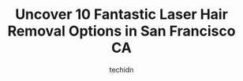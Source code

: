 ---
layout: ampstory
image: https://i0.wp.com/www.depkes.org/wp-content/uploads/2023/06/laser-hair-removal-0-in-san-francisco-ca-1685764147.jpeg?resize=640,853
author: techidn
featured: false
description: Discover the impressive array of Laser Hair Removal options in San Francisco CA, where you can find 10 of the largest Laser Hair Removal establishments in the area. From renowned classics to
title: Uncover 10 Fantastic Laser Hair Removal Options in San Francisco CA
cover:
   title: Uncover 10 Fantastic Laser Hair Removal Options in San Francisco CA
   subtitle: Rickpate
   background: https://www.depkes.org/wp-content/uploads/2023/06/laser-hair-removal-0-in-san-francisco-ca-1685764147.jpeg

pages: 
 - layout: thirds
   top: <h1>#1 Bay Area Cosmetic Dermatology</h1>
   bottom: "<p>I love your office.  I always look forward to my visits with Dr Austin and everyone who works there.  She provides excellent consultation and recommendations on a consist</p>"
   background: https://www.depkes.org/wp-content/uploads/2023/06/laser-hair-removal-1-in-san-francisco-ca-1685764148.jpeg
   backgroundblur: true
 - layout: thirds
   top: <h1>#2 Berman Skin Institute | Medical & Cosmetic Dermatology</h1>
   bottom: "<p>Im not understanding all the hate with this wonderful place not only is all the women super great and friendly they are very knowledgeable …this was my first time go</p>"
   background: https://www.depkes.org/wp-content/uploads/2023/06/laser-hair-removal-2-in-san-francisco-ca-1685764148.jpeg
   cta:
      link: https://www.depkes.org/blog/uncover-10-fantastic-laser-hair-removal-options-in-san-francisco-ca/
      text: Uncover 10 Fantastic Laser Hair Removal Options in San Francisco CA
 - layout: thirds
   top: <h1>#3 City Laser Clinic</h1>
   bottom: "<p>111 Maiden Ln #720, San Francisco, CA 94108, United States</p>"
   background: https://www.depkes.org/wp-content/uploads/2023/06/laser-hair-removal-3-in-san-francisco-ca-1685764148.png
   cta:
      link: https://www.depkes.org/blog/uncover-10-fantastic-laser-hair-removal-options-in-san-francisco-ca/
      text: Uncover 10 Fantastic Laser Hair Removal Options in San Francisco CA
 - layout: thirds
   top: <h1>#4 SkinSpirit Presidio Heights</h1>
   bottom: "<p>3325 Sacramento St, San Francisco, CA 94118, United States</p>"
   background: https://images.unsplash.com/photo-1488554378835-f7acf46e6c98?ixlib=rb-4.0.3&ixid=MnwxMjA3fDB8MHxwaG90by1wYWdlfHx8fGVufDB8fHx8&auto=format&fit=crop&w=640&h=853&q=80
   cta:
      link: https://www.depkes.org/blog/uncover-10-fantastic-laser-hair-removal-options-in-san-francisco-ca/
      text: Uncover 10 Fantastic Laser Hair Removal Options in San Francisco CA
 - layout: thirds
   top: <h1>#5 LaserAway</h1>
   bottom: "<p>1878 Union St, San Francisco, CA 94123, United States</p>"
   background: https://images.unsplash.com/photo-1561679660-d00ee1e0dc8e?ixlib=rb-4.0.3&ixid=MnwxMjA3fDB8MHxwaG90by1wYWdlfHx8fGVufDB8fHx8&auto=format&fit=crop&w=640&h=853&q=80
   cta:
      link: https://www.depkes.org/blog/uncover-10-fantastic-laser-hair-removal-options-in-san-francisco-ca/
      text: Uncover 10 Fantastic Laser Hair Removal Options in San Francisco CA
 - layout: thirds
   top: <h1>#6 Serenity MedSpa</h1>
   bottom: "<p>126 Post St 2nd floor, San Francisco, CA 94108, United States</p>"
   background: https://images.unsplash.com/photo-1618556658017-fd9c732d1360?ixlib=rb-4.0.3&ixid=MnwxMjA3fDB8MHxwaG90by1wYWdlfHx8fGVufDB8fHx8&auto=format&fit=crop&w=640&h=853&q=80
   cta:
      link: https://www.depkes.org/blog/uncover-10-fantastic-laser-hair-removal-options-in-san-francisco-ca/
      text: Uncover 10 Fantastic Laser Hair Removal Options in San Francisco CA
 - layout: thirds
   top: <h1>#7 Recharge Medical</h1>
   bottom: "<p>1456 California St, San Francisco, CA 94109, United States</p>"
   background: https://images.unsplash.com/photo-1604871000636-074fa5117945?ixlib=rb-4.0.3&ixid=MnwxMjA3fDB8MHxwaG90by1wYWdlfHx8fGVufDB8fHx8&auto=format&fit=crop&w=640&h=853&q=80
   cta:
      link: https://www.depkes.org/blog/uncover-10-fantastic-laser-hair-removal-options-in-san-francisco-ca/
      text: Uncover 10 Fantastic Laser Hair Removal Options in San Francisco CA
 - layout: thirds
   middle: Continue reading...
   background: https://plus.unsplash.com/premium_photo-1664640458616-3c74f8cb4589?ixlib=rb-4.0.3&ixid=MnwxMjA3fDB8MHxwaG90by1wYWdlfHx8fGVufDB8fHx8&auto=format&fit=crop&w=640&h=853&q=80
   cta:
      link: https://www.depkes.org/blog/uncover-10-fantastic-laser-hair-removal-options-in-san-francisco-ca/
      text: Uncover 10 Fantastic Laser Hair Removal Options in San Francisco CA
      
---